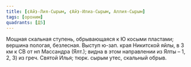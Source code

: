```yaml
---
title: [❮Ай❯-Лия-Сырым, ❮Ай❯-Илиа-Сырым, Аллия-Сырым]
tags: [ороним]
quadrants: [Д5]
---
```


Мощная скальная ступень, обрывающаяся к Ю косыми пластами; вершина пологая,
безлесная. Выступ ю-зап. края Никитской яйлы, в 3 км к СВ от нп Массандра
(Ялт.); видна в этом направлении из Ялты – 1, 2, 3) из греч. Святой Илья; тюрк.
сырым утес, скальный обрыв.
